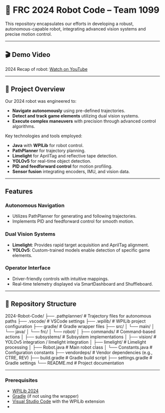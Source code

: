 # 🤖 FRC 2024 Robot Code – Team 1099


This repository encapsulates our efforts in developing a robust, autonomous-capable robot, integrating advanced vision systems and precise motion control.

---

## 🎬 Demo Video

2024 Recap of robot:
[Watch on YouTube](https://www.youtube.com/watch?v=0a_ImXGhRR4)

---

## 🚀 Project Overview

Our 2024 robot was engineered to:

- **Navigate autonomously** using pre-defined trajectories.
- **Detect and track game elements** utilizing dual vision systems.
- **Execute complex maneuvers** with precision through advanced control algorithms.

Key technologies and tools employed:

- **Java** with **WPILib** for robot control.
- **PathPlanner** for trajectory planning.
- **Limelight** for AprilTag and reflective tape detection.
- **YOLOv5** for real-time object detection.
- **PID and feedforward control** for motion profiling.
- **Sensor fusion** integrating encoders, IMU, and vision data.

---

## Features

### Autonomous Navigation

- Utilizes PathPlanner for generating and following trajectories.
- Implements PID and feedforward control for smooth motion.

### Dual Vision Systems

- **Limelight**: Provides rapid target acquisition and AprilTag alignment.
- **YOLOv5**: Custom-trained models enable detection of specific game elements.

### Operator Interface

- Driver-friendly controls with intuitive mappings.
- Real-time telemetry displayed via SmartDashboard and Shuffleboard.

---

## 📁 Repository Structure
2024-Robot-Code/
├── .pathplanner/ # Trajectory files for autonomous paths
├── .vscode/ # VSCode settings
├── .wpilib/ # WPILib project configuration
├── gradle/ # Gradle wrapper files
├── src/
│ └── main/
│ └── java/
│ └── frc/
│ └── robot/
│ ├── commands/ # Command-based actions
│ ├── subsystems/ # Subsystem implementations
│ ├── vision/ # YOLOv5 integration / limelight integration
│ ├── limelight/ # Limelight processing
│ ├── Robot.java # Main robot class
│ └── Constants.java # Configuration constants
├── vendordeps/ # Vendor dependencies (e.g., CTRE, REV)
├── build.gradle # Gradle build script
├── settings.gradle # Gradle settings
└── README.md # Project documentation


---

### Prerequisites

- [WPILib 2024](https://docs.wpilib.org/en/stable/docs/zero-to-robot/step-1/wpilib-setup.html)
- [Gradle](https://gradle.org/install/) (if not using the wrapper)
- [Visual Studio Code](https://code.visualstudio.com/) with the WPILib extension
- 
